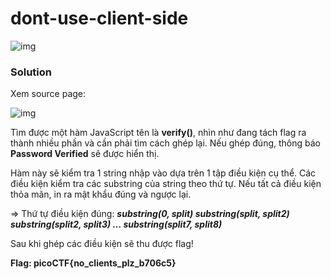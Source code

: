 # dont-use-client-side
![img](202)

### Solution

Xem source page: 

![img](203)

Tìm được một hàm JavaScript tên là **verify()**, nhìn như đang tách flag ra thành nhiều phần và cần phải tìm cách ghép lại. Nếu ghép đúng, thông báo **Password Verified** sẽ được hiển thị. 

Hàm này sẽ kiểm tra 1 string nhập vào dựa trên 1 tập điều kiện cụ thể. Các điều kiện kiểm tra các substring của string theo thứ tự. Nếu tất cả điều kiện thỏa mãn, in ra mật khẩu đúng và ngược lại.

=> Thứ tự điều kiện đúng:
***substring(0, split) substring(split, split2) substring(split2, split3) … substring(split7, split8)***

Sau khi ghép các điều kiện sẽ thu được flag!

**Flag: picoCTF{no_clients_plz_b706c5}**
